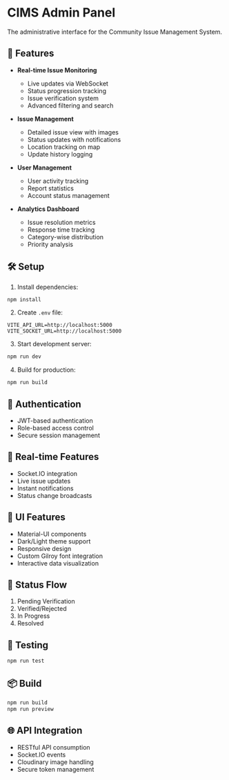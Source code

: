 # CIMS Admin Panel

The administrative interface for the Community Issue Management System.

## 🌟 Features

- **Real-time Issue Monitoring**
  - Live updates via WebSocket
  - Status progression tracking
  - Issue verification system
  - Advanced filtering and search

- **Issue Management**
  - Detailed issue view with images
  - Status updates with notifications
  - Location tracking on map
  - Update history logging

- **User Management**
  - User activity tracking
  - Report statistics
  - Account status management

- **Analytics Dashboard**
  - Issue resolution metrics
  - Response time tracking
  - Category-wise distribution
  - Priority analysis

## 🛠️ Setup

1. Install dependencies:
```bash
npm install
```

2. Create `.env` file:
```env
VITE_API_URL=http://localhost:5000
VITE_SOCKET_URL=http://localhost:5000
```

3. Start development server:
```bash
npm run dev
```

4. Build for production:
```bash
npm run build
```

## 🔐 Authentication

- JWT-based authentication
- Role-based access control
- Secure session management

## 📡 Real-time Features

- Socket.IO integration
- Live issue updates
- Instant notifications
- Status change broadcasts

## 🎨 UI Features

- Material-UI components
- Dark/Light theme support
- Responsive design
- Custom Gilroy font integration
- Interactive data visualization

## 🔄 Status Flow

1. Pending Verification
2. Verified/Rejected
3. In Progress
4. Resolved

## 🧪 Testing

```bash
npm run test
```

## 📦 Build

```bash
npm run build
npm run preview
```

## 🌐 API Integration

- RESTful API consumption
- Socket.IO events
- Cloudinary image handling
- Secure token management
